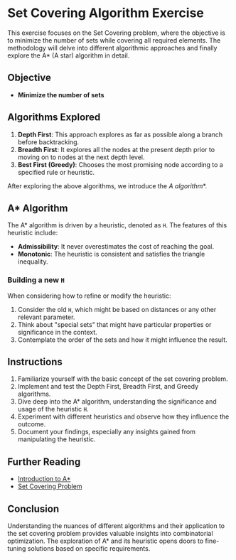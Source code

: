 # Set Covering Algorithm Exercise

This exercise focuses on the Set Covering problem, where the objective is to minimize the number of sets while covering all required elements. The methodology will delve into different algorithmic approaches and finally explore the A* (A star) algorithm in detail.

## Objective

- **Minimize the number of sets**

## Algorithms Explored

1. **Depth First**: This approach explores as far as possible along a branch before backtracking.
2. **Breadth First**: It explores all the nodes at the present depth prior to moving on to nodes at the next depth level.
3. **Best First (Greedy)**: Chooses the most promising node according to a specified rule or heuristic.

After exploring the above algorithms, we introduce the **A* algorithm**.

## A* Algorithm

The A* algorithm is driven by a heuristic, denoted as `H`. The features of this heuristic include:

- **Admissibility**: It never overestimates the cost of reaching the goal.
- **Monotonic**: The heuristic is consistent and satisfies the triangle inequality.

### Building a new `H`

When considering how to refine or modify the heuristic:

1. Consider the old `H`, which might be based on distances or any other relevant parameter.
2. Think about "special sets" that might have particular properties or significance in the context.
3. Contemplate the order of the sets and how it might influence the result.

## Instructions

1. Familiarize yourself with the basic concept of the set covering problem.
2. Implement and test the Depth First, Breadth First, and Greedy algorithms.
3. Dive deep into the A* algorithm, understanding the significance and usage of the heuristic `H`.
4. Experiment with different heuristics and observe how they influence the outcome.
5. Document your findings, especially any insights gained from manipulating the heuristic.

## Further Reading

- [Introduction to A*](https://www.redblobgames.com/pathfinding/a-star/introduction.html)
- [Set Covering Problem](https://en.wikipedia.org/wiki/Set_cover_problem)

## Conclusion

Understanding the nuances of different algorithms and their application to the set covering problem provides valuable insights into combinatorial optimization. The exploration of A* and its heuristic opens doors to fine-tuning solutions based on specific requirements.